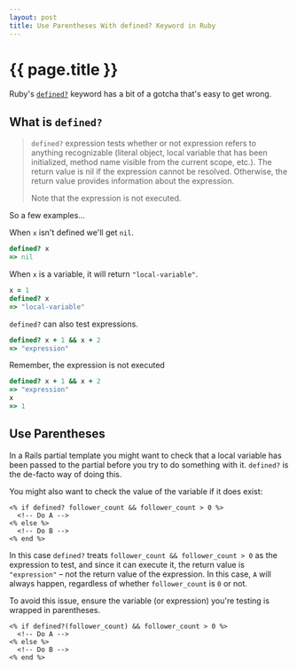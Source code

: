 ```yaml
---
layout: post
title: Use Parentheses With defined? Keyword in Ruby
---
```


# {{ page.title }}

Ruby's [`defined?`](http://ruby-doc.org/docs/keywords/1.9/Object.html#method-i-defined-3F) keyword has a bit of a gotcha that's easy to get wrong.

## What is `defined?`

> `defined?` expression tests whether or not expression refers to anything
> recognizable (literal object, local variable that has been initialized,
> method name visible from the current scope, etc.). The return value is nil if
> the expression cannot be resolved. Otherwise, the return value provides
> information about the expression.
>
> Note that the expression is not executed.

So a few examples…

When `x` isn't defined we'll get `nil`.

```ruby
defined? x
=> nil
```

When `x` is a variable, it will return `"local-variable"`.

```ruby
x = 1
defined? x
=> "local-variable"
```

`defined?` can also test expressions.

```ruby
defined? x + 1 && x + 2
=> "expression"
```

 Remember, the expression is not executed

```ruby
defined? x + 1 && x + 2
=> "expression"
x
=> 1
```

## Use Parentheses

In a Rails partial template you might want to check that a local variable has
been passed to the partial before you try to do something with it. `defined?` is
the de-facto way of doing this.

You might also want to check the value of the variable if it does exist:

```erb
<% if defined? follower_count && follower_count > 0 %>
  <!-- Do A -->
<% else %>
  <!-- Do B -->
<% end %>
```

In this case `defined?` treats `follower_count && follower_count > 0` as the
expression to test, and since it can execute it, the return value is
`"expression"` – not the return value of the expression. In this case, `A` will
always happen, regardless of whether `follower_count` is `0` or not.

To avoid this issue, ensure the variable (or expression) you're testing is
wrapped in parentheses.

```erb
<% if defined?(follower_count) && follower_count > 0 %>
  <!-- Do A -->
<% else %>
  <!-- Do B -->
<% end %>
```
